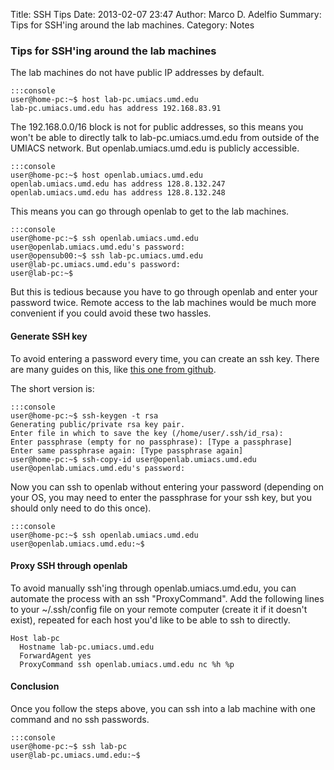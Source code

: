 Title: SSH Tips
Date: 2013-02-07 23:47
Author: Marco D. Adelfio
Summary: Tips for SSH'ing around the lab machines.
Category: Notes

### Tips for SSH'ing around the lab machines

The lab machines do not have public IP addresses by default.

    :::console
    user@home-pc:~$ host lab-pc.umiacs.umd.edu
    lab-pc.umiacs.umd.edu has address 192.168.83.91

The 192.168.0.0/16 block is not for public addresses, so this means you
won't be able to directly talk to lab-pc.umiacs.umd.edu from outside of the
UMIACS network.  But openlab.umiacs.umd.edu is publicly accessible.

    :::console
    user@home-pc:~$ host openlab.umiacs.umd.edu
    openlab.umiacs.umd.edu has address 128.8.132.247
    openlab.umiacs.umd.edu has address 128.8.132.248

This means you can go through openlab to get to the lab machines.

    :::console
    user@home-pc:~$ ssh openlab.umiacs.umd.edu
    user@openlab.umiacs.umd.edu's password:
    user@opensub00:~$ ssh lab-pc.umiacs.umd.edu
    user@lab-pc.umiacs.umd.edu's password:
    user@lab-pc:~$

But this is tedious because you have to go through openlab and enter your
password twice.  Remote access to the lab machines would be much more
convenient if you could avoid these two hassles.

#### Generate SSH key

To avoid entering a password every time, you can create an ssh key.  There
are many guides on this, like [this one from github][1].

The short version is:

    :::console
    user@home-pc:~$ ssh-keygen -t rsa
    Generating public/private rsa key pair.
    Enter file in which to save the key (/home/user/.ssh/id_rsa):
    Enter passphrase (empty for no passphrase): [Type a passphrase]
    Enter same passphrase again: [Type passphrase again]
    user@home-pc:~$ ssh-copy-id user@openlab.umiacs.umd.edu
    user@openlab.umiacs.umd.edu's password:

Now you can ssh to openlab without entering your password (depending on
your OS, you may need to enter the passphrase for your ssh key, but you
should only need to do this once).

    :::console
    user@home-pc:~$ ssh openlab.umiacs.umd.edu
    user@openlab.umiacs.umd.edu:~$

#### Proxy SSH through openlab

To avoid manually ssh'ing through openlab.umiacs.umd.edu, you can automate
the process with an ssh "ProxyCommand".  Add the following lines to your
~/.ssh/config file on your remote computer (create it if it doesn't exist),
repeated for each host you'd like to be able to ssh to directly.

    Host lab-pc
      Hostname lab-pc.umiacs.umd.edu
      ForwardAgent yes
      ProxyCommand ssh openlab.umiacs.umd.edu nc %h %p

#### Conclusion

Once you follow the steps above, you can ssh into a lab machine with one
command and no ssh passwords.

    :::console
    user@home-pc:~$ ssh lab-pc
    user@lab-pc.umiacs.umd.edu:~$

[1]: https://help.github.com/articles/generating-ssh-keys
